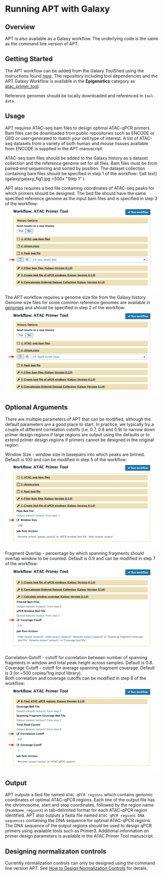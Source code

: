 # Running APT with Galaxy

## Overview
APT is also available as a Galaxy workflow.  The underlying code is the same as the command line version of APT.

## Getting Started
The APT workflow can be added from the Galaxy ToolShed using the instructions found [here](https://galaxyproject.org/toolshed/workflow-sharing/).
The repository including tool dependencies and the APT Galaxy Workflow is available in the **Epigenetics** category as
[atac_primer_tool](https://toolshed.g2.bx.psu.edu/view/kyost/atac_primer_tool/fd3ea97a96bc). 

Reference genomes should be locally downloaded and referenced in `tool-data`.  

## Usage 

APT requires ATAC-seq bam files to design optimal ATAC-qPCR primers. Bam files can be downloaded from public repositories such as ENCODE or 
GEO or user-generated to match your cell type of interest. A list of ATAC-seq datasets from a variety of both human and mouse tissues available 
from ENCODE is supplied in the APT manuscript.  

ATAC-seq bam files should be added to the Galaxy history as a dataset collection and the reference genome set for all files. Bam files must be 
from paired-end sequencing and sorted by position. The dataset collection containing bam files should be specified in step 1 of the workflow:
![alt text](galaxy/galaxy_fig1.jpg =500x "Step 1" )

APT also requires a bed file containing coordinates of ATAC-seq peaks for which primers should be designed. The bed file should have the same 
specified reference genome as the input bam files and is specified in step 3 of the workflow:
![alt text](galaxy/galaxy_fig2.jpg "Step 3")

The APT workflow requires a genome size file from the Galaxy history.  Genome size files for some common reference genomes are available in [genomes](genomes/) and should be specified in step 2 of the workflow:
![alt text](galaxy/galaxy_fig3.jpg "Step 2")

## Optional Arguments
There are multiple parameters of APT that can be modified, although the default parameters are a good place to start. In practice, we 
typically try a couple of different correlation cutoffs (i.e. 0.7, 0.8 and 0.9) to narrow down primer design regions if large regions 
are output using the defaults or to extend primer design regions if primers cannot be designed in the original region.

Window Size - window size in basepairs into which peaks are binned. Default is 100 and can be modified in step 5 of the workflow:
![alt text](galaxy/galaxy_fig4.jpg "Step 5") 

Fragment Overlap - percentage by which spanning fragments should overlap window to be counted. Default is 0.9 and can be modified in
step 7 of the workflow:
![alt text](galaxy/galaxy_fig5.jpg "Step 7")

Correlation Cutoff - cutoff for correlation between number of spanning fragments in window and total peak height across samples. Default is 0.8.
Coverage Cutoff - cutoff for average spanning fragment coverage. Default is 3 (or ~500 copies/1ng input library).  
Both correlation and coverage cutoffs can be modified in step 8 of the workflow:
![alt text](galaxy/galaxy_fig6.jpg "Step 8")

## Output
APT outputs a bed file named `ATAC qPCR regions` which contains genomic coordinates of optimal ATAC-qPCR regions. 
Each line of the output file has the chromosome, start and stop coordinates, followed by the region name 
(`PeakName_regionX`) in tab-delimited format for each ATAC-qPCR region identified. APT also outputs a fasta file
named `ATAC qPCR regions DNA sequences` containing the DNA sequence for optimal ATAC-qPCR regions. The DNA sequence 
of the output regions should be used to design qPCR primers using available tools such as Primer3. Additional 
information on primer design parameters is available in the ATAC Primer Tool manuscript.

## Designing normalizaton controls
Currently normalization controls can only be designed using the command line version APT. See [How to Design 
Normalization Controls](How_to_design_normalization_controls.md) for details.
